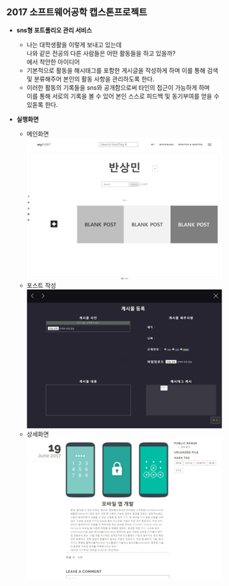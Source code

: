 ## 2017 소프트웨어공학 캡스톤프로젝트

- **sns형 포트폴리오 관리 서비스**
  - 나는 대학생활을 이렇게 보내고 있는데  
    나와 같은 전공의 다른 사람들은 어떤 활동들을 하고 있을까?  
    에서 착안한 아이디어
  - 기본적으로 활동을 해시태그를 포함한 게시글을 작성하게 하며
    이를 통해 검색 및 분류해주어 본인의 활동 사항을 관리하도록 한다.
  - 이러한 활동의 기록들을 sns와 공개함으로써 타인의 접근이 가능하게 하며  
    이를 통해 서로의 기록을 볼 수 있어 본인 스스로 피드백 및 동기부여를 얻을 수 있돋록 한다.
    
- **실행화면**
  - 메인화면
    ![1](/doc/img/main.JPG)
  - 포스트 작성
    ![1](/doc/img/new.JPG)
  - 상세화면
    ![1](/doc/img/show.jpg)
